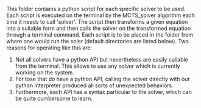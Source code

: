 This folder contains a python script for each specific solver to be used.
Each script is executed on the terminal by the MCTS_solver algorithm each time it needs to call 'solver'. 
The script then transforms a given equation into a suitable form and then calls the solver on the transformed equation through a terminal command.
Each script is to be placed in the folder from where one would run the soler (default directories are listed below). 
Two reasons for operating like this are: 
1) Not all solvers have a python API but nevertheless are easily callable from the terminal. This allows to use any solver which is currently working on the system.
2) For tose that do have a python API, calling the solver directly with our python interpreter produced all sorts of unexpected behaviors. 
3) Furthermore, each API has a syntax particular to the solver, which can be quite cumbersome to learn. 
